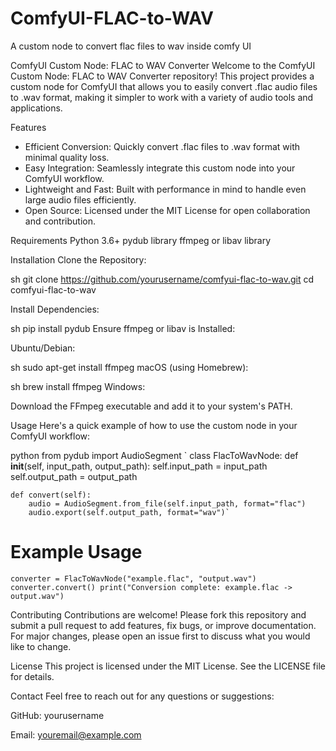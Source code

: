 # ComfyUI-FLAC-to-WAV
A custom node to convert flac files to wav inside comfy UI

ComfyUI Custom Node: FLAC to WAV Converter
Welcome to the ComfyUI Custom Node: FLAC to WAV Converter repository! This project provides a custom node for ComfyUI that allows you to easily convert .flac audio files to .wav format, making it simpler to work with a variety of audio tools and applications.

Features
- Efficient Conversion: Quickly convert .flac files to .wav format with minimal quality loss.
- Easy Integration: Seamlessly integrate this custom node into your ComfyUI workflow.
- Lightweight and Fast: Built with performance in mind to handle even large audio files efficiently.
- Open Source: Licensed under the MIT License for open collaboration and contribution.

Requirements
Python 3.6+
pydub library
ffmpeg or libav library

Installation
Clone the Repository:

sh
git clone https://github.com/yourusername/comfyui-flac-to-wav.git
cd comfyui-flac-to-wav

Install Dependencies:

sh
pip install pydub
Ensure ffmpeg or libav is Installed:

Ubuntu/Debian:

sh
sudo apt-get install ffmpeg
macOS (using Homebrew):

sh
brew install ffmpeg
Windows:

Download the FFmpeg executable and add it to your system's PATH.

Usage
Here's a quick example of how to use the custom node in your ComfyUI workflow:

python
from pydub import AudioSegment
`
class FlacToWavNode:
    def __init__(self, input_path, output_path):
        self.input_path = input_path
        self.output_path = output_path

    def convert(self):
        audio = AudioSegment.from_file(self.input_path, format="flac")
        audio.export(self.output_path, format="wav")`

# Example Usage

`converter = FlacToWavNode("example.flac", "output.wav")
converter.convert()
print("Conversion complete: example.flac -> output.wav")`

Contributing
Contributions are welcome! Please fork this repository and submit a pull request to add features, fix bugs, or improve documentation. For major changes, please open an issue first to discuss what you would like to change.

License
This project is licensed under the MIT License. See the LICENSE file for details.

Contact
Feel free to reach out for any questions or suggestions:

GitHub: yourusername

Email: youremail@example.com

